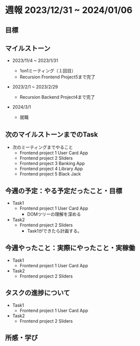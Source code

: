# 週報 2023/12/31 ~ 2024/01/06

## 目標

## マイルストーン
- 2023/11/4 ~ 2023/1/31
    - 1on1ミーティング（１回目）
    - Recursion Frontend Project5まで完了
    
- 2023/2/1 ~ 2023/2/29
    - Recursion Backend Project4まで完了

- 2024/3/1
    - 就職

## 次のマイルストーンまでのTask
- 次のミーティングまでやること
    - Frontend project 1 User Card App
    - Frontend project 2 Sliders
    - Frontend project 3 Banking App
    - Frontend project 4 Library App
    - Frontend project 5 Black Jack
    
## 今週の予定：やる予定だったこと・目標
- Task1
    - Frontend project 1 User Card App
      - DOMツリーの理解を深める
- Task2
    - Frontend project 2 Sliders
      - Task1ができたら計画する。
## 今週やったこと：実際にやったこと・実稼働
- Task1
    - Frontend project 1 User Card App
- Task2
    - Frontend project 2 Sliders
## タスクの進捗について
- Task1
    - Frontend project 1 User Card App
- Task2
    - Frontend project 2 Sliders
## 所感・学び
